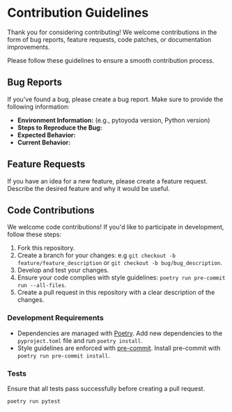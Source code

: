 # Contribution Guidelines

Thank you for considering contributing! We welcome contributions in the form of bug reports, feature requests, code patches, or documentation improvements.

Please follow these guidelines to ensure a smooth contribution process.

## Bug Reports

If you've found a bug, please create a bug report. Make sure to provide the following information:

- **Environment Information:** (e.g., pytoyoda version, Python version)
- **Steps to Reproduce the Bug:**
- **Expected Behavior:**
- **Current Behavior:**

## Feature Requests

If you have an idea for a new feature, please create a feature request. Describe the desired feature and why it would be useful.

## Code Contributions

We welcome code contributions! If you'd like to participate in development, follow these steps:

1. Fork this repository.
2. Create a branch for your changes: e.g `git checkout -b feature/feature_description` or `git checkout -b bug/bug_description`.
3. Develop and test your changes.
4. Ensure your code complies with style guidelines: `poetry run pre-commit run --all-files`.
5. Create a pull request in this repository with a clear description of the changes.

### Development Requirements

- Dependencies are managed with [Poetry](https://python-poetry.org/). Add new dependencies to the `pyproject.toml` file and run `poetry install`.
- Style guidelines are enforced with [pre-commit](https://pre-commit.com/). Install pre-commit with `poetry run pre-commit install`.

### Tests

Ensure that all tests pass successfully before creating a pull request.

```bash
poetry run pytest
```
